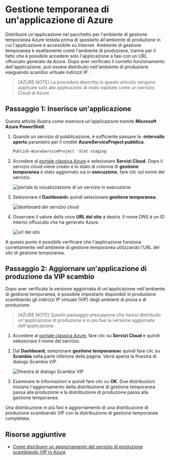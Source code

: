 <properties 
    pageTitle="Una distribuzione di servizio cloud (Node) sul passaggio | Microsoft Azure" 
    description="Informazioni su come distribuire l'applicazione Azure in un ambiente di gestione temporanea, quindi distribuire in un ambiente di produzione utilizzando Scambia virtuale indirizzi IP." 
    services="cloud-services" 
    documentationCenter="nodejs" 
    authors="rmcmurray" 
    manager="wpickett" 
    editor=""/>

<tags 
    ms.service="cloud-services" 
    ms.workload="tbd" 
    ms.tgt_pltfrm="na" 
    ms.devlang="nodejs" 
    ms.topic="article" 
    ms.date="08/11/2016" 
    ms.author="robmcm"/>



# <a name="staging-an-application-in-azure"></a>Gestione temporanea di un'applicazione di Azure

Distribuire un'applicazione nel pacchetto per l'ambiente di gestione temporanea Azure testata prima di spostarlo all'ambiente di produzione in cui l'applicazione è accessibile su Internet. Ambiente di gestione temporanea è esattamente come l'ambiente di produzione, tranne per il fatto che è possibile accedere solo l'applicazione a fasi con un URL offuscato generato da Azure. Dopo aver verificato il corretto funzionamento dell'applicazione, può essere distribuito nell'ambiente di produzione eseguendo scambio virtuale indirizzi IP.

> [AZURE.NOTE] La procedura descritta in questo articolo vengono applicate solo alle applicazioni di nodo ospitate come un servizio Cloud di Azure.

## <a name="step-1-stage-an-application"></a>Passaggio 1: Inserisce un'applicazione

Questa attività illustra come inserisce un'applicazione tramite **Microsoft Azure PowerShell**.

1.  Quando un servizio di pubblicazione, è sufficiente passare la **-intervallo aperto** parametro per il cmdlet **AzureServiceProject pubblica** .

    ```powershell
    Publish-AzureServiceProject -Slot staging
    ```

2.  Accedere al [portale classica Azure] e selezionare **Servizi Cloud**. Dopo il servizio cloud viene creato e lo stato di colonna di **gestione temporanea** è stato aggiornato sia in **esecuzione**, fare clic sul nome del servizio.

    ![portale la visualizzazione di un servizio in esecuzione][cloud-service]

3.  Selezionare il **Dashboard**e quindi selezionare **gestione temporanea**.

    ![dashboard del servizio cloud][cloud-service-dashboard]

4. Osservare il valore della voce **URL del sito** a destra. Il nome DNS è un ID interno offuscato che ha generato Azure.

    ![url del sito][cloud-service-staging-url]

A questo punto è possibile verificare che l'applicazione funziona correttamente nell'ambiente di gestione temporanea utilizzando l'URL del sito di gestione temporanea.

## <a name="step-2-upgrade-an-application-in-production-by-swapping-vips"></a>Passaggio 2: Aggiornare un'applicazione di produzione da VIP scambio

Dopo aver verificato la versione aggiornata di un'applicazione nell'ambiente di gestione temporanea, è possibile impostarlo disponibili in produzione scambiando gli indirizzi IP virtuale (VIP) degli ambienti di prova e di produzione.

> [AZURE.NOTE] Questo passaggio presuppone che hanno distribuito un'applicazione di produzione e in più fasi la versione aggiornata dell'applicazione.

1.  Accedere al [portale classica Azure], fare clic su **Servizi Cloud** e quindi selezionare il nome del servizio.

2.  Dal **Dashboard**, selezionare **gestione temporanea**e quindi fare clic su **Scambia** nella parte inferiore della pagina. Verrà aperta la finestra di dialogo Scambia VIP.

    ![finestra di dialogo Scambia VIP][vip-swap-dialog]

3.  Esaminare le informazioni e quindi fare clic su **OK**. Due distribuzioni iniziano l'aggiornamento della distribuzione di gestione temporanea passa alla produzione e la distribuzione di produzione passa alla gestione temporanea.

Una distribuzione in più fasi e aggiornamento di una distribuzione di produzione scambiando VIP con la distribuzione di gestione temporanea completata.

## <a name="additional-resources"></a>Risorse aggiuntive

- [Come distribuire un aggiornamento del servizio di produzione scambiando VIP in Azure]

[Portale classica Azure]: http://manage.windowsazure.com
[cloud-service]: ./media/cloud-services-nodejs-stage-application/staging-cloud-service-running.png
[cloud-service-dashboard]: ./media/cloud-services-nodejs-stage-application/cloud-service-dashboard-staging.png
[cloud-service-staging-url]: ./media/cloud-services-nodejs-stage-application/cloud-service-staging-url.png
[vip-swap-dialog]: ./media/cloud-services-nodejs-stage-application/vip-swap-dialog.png
[Come distribuire un aggiornamento del servizio di produzione scambiando VIP in Azure]: cloud-services-how-to-manage.md#how-to-swap-deployments-to-promote-a-staged-deployment-to-production
